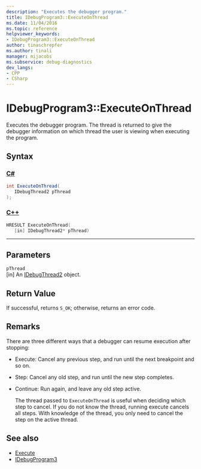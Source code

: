 ```yaml
---
description: "Executes the debugger program."
title: IDebugProgram3::ExecuteOnThread
ms.date: 11/04/2016
ms.topic: reference
helpviewer_keywords:
- IDebugProgram3::ExecuteOnThread
author: tinaschrepfer
ms.author: tinali
manager: mijacobs
ms.subservice: debug-diagnostics
dev_langs:
- CPP
- CSharp
---
```

# IDebugProgram3::ExecuteOnThread

Executes the debugger program. The thread is returned to give the debugger information on which thread the user is viewing when executing the program.

## Syntax

### [C#](#tab/csharp)
```csharp
int ExecuteOnThread(
   IDebugThread2 pThread
);
```
### [C++](#tab/cpp)
```cpp
HRESULT ExecuteOnThread(
   [in] IDebugThread2* pThread)
```
---

## Parameters
`pThread`\
[in] An [IDebugThread2](../../../extensibility/debugger/reference/idebugthread2.md) object.

## Return Value
 If successful, returns `S_OK`; otherwise, returns an error code.

## Remarks
 There are three different ways that a debugger can resume execution after stopping:

- Execute: Cancel any previous step, and run until the next breakpoint and so on.

- Step: Cancel any old step, and run until the new step completes.

- Continue: Run again, and leave any old step active.

  The thread passed to `ExecuteOnThread` is useful when deciding which step to cancel. If you do not know the thread, running execute cancels all steps. With knowledge of the thread, you only need to cancel the step on the active thread.

## See also
- [Execute](../../../extensibility/debugger/reference/idebugprogram2-execute.md)
- [IDebugProgram3](../../../extensibility/debugger/reference/idebugprogram3.md)
